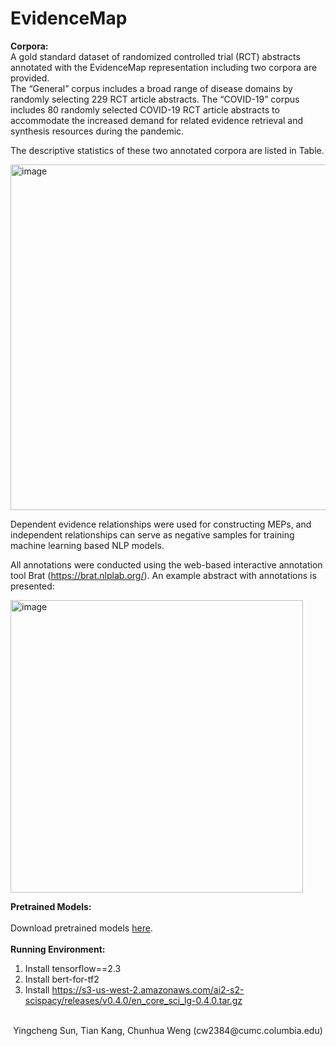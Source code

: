 # EvidenceMap

**Corpora:**  
A gold standard dataset of randomized controlled trial (RCT) abstracts annotated with the EvidenceMap representation including two corpora are provided.      
The “General” corpus includes a broad range of disease domains by randomly selecting 229 RCT article abstracts. 
The “COVID-19” corpus includes 80 randomly selected COVID-19 RCT article abstracts to accommodate the increased demand for related evidence retrieval and synthesis resources during the pandemic. 

The descriptive statistics of these two annotated corpora are listed in Table.

<img width="553" alt="image" src="https://user-images.githubusercontent.com/11466174/174745544-6f043b8c-de6f-44f6-bb76-5fb140341a29.png">


Dependent evidence relationships were used for constructing MEPs, and independent relationships can serve as negative samples for training machine learning based NLP models. 

All annotations were conducted using the web-based interactive annotation tool Brat (https://brat.nlplab.org/). An example abstract with annotations is presented:

<img width="468" alt="image" src="https://user-images.githubusercontent.com/11466174/174746112-2cfe2c50-3fef-4d74-9ef0-bdce6b5001e0.png">

**Pretrained Models:**    
<br>
Download pretrained models [here](https://drive.google.com/file/d/11lmAoUQ1Uyo722SuDnYZvFWpEa13RiXU/view).    
<br>
**Running Environment:**
1. Install tensorflow==2.3    
2. Install bert-for-tf2    
3. Install https://s3-us-west-2.amazonaws.com/ai2-s2-scispacy/releases/v0.4.0/en_core_sci_lg-0.4.0.tar.gz    
<br>

<div align="center">Yingcheng Sun, Tian Kang, Chunhua Weng (cw2384@cumc.columbia.edu)</div>
